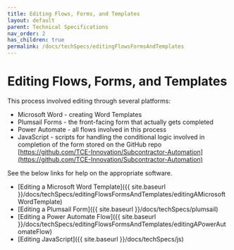 ```yaml
---
title: Editing Flows, Forms, and Templates
layout: default
parent: Technical Specifications
nav_order: 2
has_children: true
permalink: /docs/techSpecs/editingFlowsFormsAndTemplates
---
```


# Editing Flows, Forms, and Templates

This process involved editing through several platforms:
* Microsoft Word - creating Word Templates
* Plumsail Forms - the front-facing form that actually gets completed
* Power Automate - all flows involved in this process
* JavaScript - scripts for handling the conditional logic involved in completion of the form stored on the GitHub repo [https://github.com/TCE-Innovation/Subcontractor-Automation](https://github.com/TCE-Innovation/Subcontractor-Automation)

See the below links for help on the appropriate software.

* [Editing a Microsoft Word Template]({{ site.baseurl }}/docs/techSpecs/editingFlowsFormsAndTemplates/editingAMicrosoftWordTemplate)
* [Editing a Plumsail Form]({{ site.baseurl }}/docs/techSpecs/plumsail)
* [Editing a Power Automate Flow]({{ site.baseurl }}/docs/techSpecs/editingFlowsFormsAndTemplates/editingAPowerAutomateFlow)
* [Editing JavaScript]({{ site.baseurl }}/docs/techSpecs/js)
